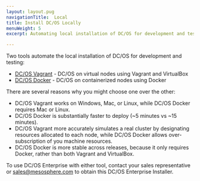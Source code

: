 ```yaml
---
layout: layout.pug
navigationTitle:  Local
title: Install DC/OS Locally
menuWeight: 5
excerpt: Automating local installation of DC/OS for development and testing

---
```


Two tools automate the local installation of DC/OS for development and testing:

- [DC/OS Vagrant](https://github.com/dcos/dcos-vagrant/) - DC/OS on virtual nodes using Vagrant and VirtualBox
- [DC/OS Docker](https://github.com/dcos/dcos-docker/) - DC/OS on containerized nodes using Docker

There are several reasons why you might choose one over the other:

- DC/OS Vagrant works on Windows, Mac, or Linux, while DC/OS Docker requires Mac or Linux.
- DC/OS Docker is substantially faster to deploy (~5 minutes vs ~15 minutes).
- DC/OS Vagrant more accurately simulates a real cluster by designating resources allocated to each node, while DC/OS Docker allows over-subscription of you machine resources.
- DC/OS Docker is more stable across releases, because it only requires Docker, rather than both Vagrant and VirtualBox.

To use DC/OS Enterprise with either tool, contact your sales representative or <a href="mailto:sales@mesosphere.com">sales@mesosphere.com</a> to obtain this DC/OS Enterprise Installer.
